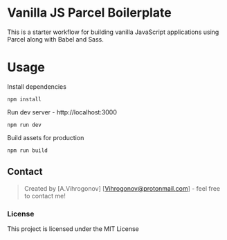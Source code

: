 # Vanilla JS Parcel Boilerplate

This is a starter workflow for building vanilla JavaScript applications using Parcel along with Babel and Sass.

# Usage

Install dependencies

```
npm install
```

Run dev server - http://localhost:3000

```
npm run dev
```

Build assets for production

```
npm run build
```
## Contact


> Created by [A.Vihrogonov] [Vihrogonov@protonmail.com] - feel free to contact me!


### License

This project is licensed under the MIT License
